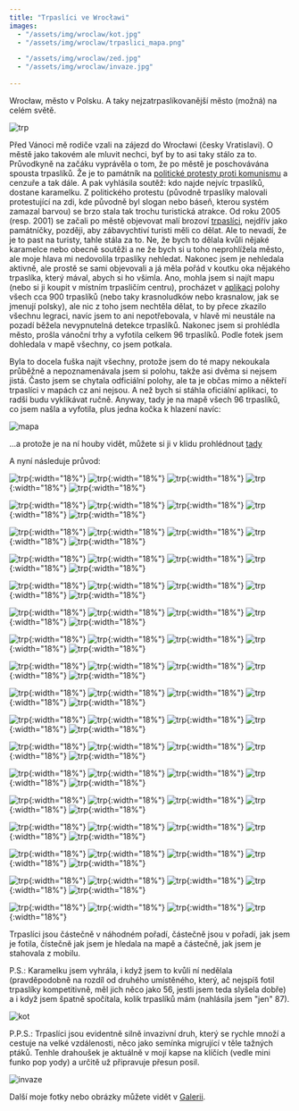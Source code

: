 ```yaml
---
title: "Trpaslíci ve Wrocławi"
images:
  - "/assets/img/wroclaw/kot.jpg"
  - "/assets/img/wroclaw/trpaslici_mapa.png"

  - "/assets/img/wroclaw/zed.jpg"
  - "/assets/img/wroclaw/invaze.jpg"
 
---
```


Wrocław, město v Polsku. A taky nejzatrpaslíkovanější město (možná) na celém světě. 

![trp](/assets/img/wroclaw/zed.jpg)

Před Vánoci mě rodiče vzali na zájezd do Wrocławi (česky Vratislavi). O městě jako takovém ale mluvit nechci, byť by to asi taky stálo za to. Průvodkyně na začáku vyprávěla o tom, že po městě je poschovávána spousta trpaslíků. Že je to památník na [politické protesty proti komunismu](https://cs.wikipedia.org/wiki/Oran%C5%BEov%C3%A1_alternativa) a cenzuře a tak dále. A pak vyhlásila soutěž: kdo najde nejvíc trpaslíků, dostane karamelku. 
Z politického protestu (původně trpaslíky malovali protestující na zdi, kde původně byl slogan nebo báseň, kterou systém zamazal barvou) se brzo stala tak trochu turistická atrakce. Od roku 2005 (resp. 2001) se začali po městě objevovat malí brozoví [trpaslíci](https://en.wikipedia.org/wiki/Wroc%C5%82aw_Dwarfs), nejdřív jako památníčky, později, aby zábavychtiví turisti měli co dělat. Ale to nevadí, že je to past na turisty, tahle stála za to. 
Ne, že bych to dělala kvůli nějaké karamelce nebo obecně soutěži a ne že bych si u toho neprohlížela město, ale moje hlava mi nedovolila trpaslíky nehledat. Nakonec jsem je nehledala aktivně, ale prostě se sami objevovali a já měla pořád v koutku oka nějakého trpaslíka, který mával, abych si ho všimla. 
Ano, mohla jsem si najít mapu (nebo si ji koupit v místním trpasličím centru), procházet v [aplikaci](https://cubesoft.pl/project/go-wroclaw-dwarfs/) polohy všech cca 900 trpaslíků (nebo taky krasnoludków nebo krasnalow, jak se jmenují polsky), ale nic z toho jsem nechtěla dělat, to by přece zkazilo všechnu legraci, navíc jsem to ani nepotřebovala, v hlavě mi neustále na pozadí běžela nevypnutelná detekce trpaslíků. 
Nakonec jsem si prohlédla město, prošla vánoční trhy a vyfotila celkem 96 trpaslíků. Podle fotek jsem dohledala v mapě všechny, co jsem potkala. 

Byla to docela fuška najít všechny, protože jsem do té mapy nekoukala průběžně a nepoznamenávala jsem si polohu, takže asi dvěma si nejsem jistá. Často jsem se chytala odficiální polohy, ale ta je občas mimo a někteří trpaslíci v mapách cz ani nejsou. A než bych si stáhla oficiální aplikaci, to radši budu vyklikávat ručně. 
Anyway, tady je na mapě všech 96 trpaslíků, co jsem našla a vyfotila, plus jedna kočka k hlazení navíc: 

![mapa](/assets/img/wroclaw/trpaslici_mapa.png)

...a protože je na ní houby vidět, můžete si ji v klidu prohlédnout [tady](https://mapy.cz/s/hazozanusu)

A nyní následuje průvod: 

![trp](/assets/img/wroclaw/01.jpg){:width="18%"}
![trp](/assets/img/wroclaw/02.jpg){:width="18%"}
![trp](/assets/img/wroclaw/03.jpg){:width="18%"}
![trp](/assets/img/wroclaw/04.jpg){:width="18%"}
![trp](/assets/img/wroclaw/05.jpg){:width="18%"}

![trp](/assets/img/wroclaw/06.jpg){:width="18%"}
![trp](/assets/img/wroclaw/07.jpg){:width="18%"}
![trp](/assets/img/wroclaw/08-09.jpg){:width="18%"}
![trp](/assets/img/wroclaw/10.jpg){:width="18%"}
![trp](/assets/img/wroclaw/11.jpg){:width="18%"}

![trp](/assets/img/wroclaw/12-13.jpg){:width="18%"}
![trp](/assets/img/wroclaw/14-15.jpg){:width="18%"}
![trp](/assets/img/wroclaw/16.jpg){:width="18%"}
![trp](/assets/img/wroclaw/17.jpg){:width="18%"}
![trp](/assets/img/wroclaw/18.jpg){:width="18%"}

![trp](/assets/img/wroclaw/19.jpg){:width="18%"}
![trp](/assets/img/wroclaw/20.jpg){:width="18%"}
![trp](/assets/img/wroclaw/21.jpg){:width="18%"}
![trp](/assets/img/wroclaw/22.jpg){:width="18%"}
![trp](/assets/img/wroclaw/23.jpg){:width="18%"}

![trp](/assets/img/wroclaw/24.jpg){:width="18%"}
![trp](/assets/img/wroclaw/25.jpg){:width="18%"}
![trp](/assets/img/wroclaw/26.jpg){:width="18%"}
![trp](/assets/img/wroclaw/27.jpg){:width="18%"}
![trp](/assets/img/wroclaw/28.jpg){:width="18%"}

![trp](/assets/img/wroclaw/29.jpg){:width="18%"}
![trp](/assets/img/wroclaw/30.jpg){:width="18%"}
![trp](/assets/img/wroclaw/31.jpg){:width="18%"}
![trp](/assets/img/wroclaw/32.jpg){:width="18%"}
![trp](/assets/img/wroclaw/33.jpg){:width="18%"}

![trp](/assets/img/wroclaw/34.jpg){:width="18%"}
![trp](/assets/img/wroclaw/35.jpg){:width="18%"}
![trp](/assets/img/wroclaw/36.jpg){:width="18%"}
![trp](/assets/img/wroclaw/37-38-39.jpg){:width="18%"}
![trp](/assets/img/wroclaw/40.jpg){:width="18%"}

![trp](/assets/img/wroclaw/41.jpg){:width="18%"}
![trp](/assets/img/wroclaw/42-43.jpg){:width="18%"}
![trp](/assets/img/wroclaw/44.jpg){:width="18%"}
![trp](/assets/img/wroclaw/45.jpg){:width="18%"}
![trp](/assets/img/wroclaw/46.jpg){:width="18%"}

![trp](/assets/img/wroclaw/47.jpg){:width="18%"}
![trp](/assets/img/wroclaw/48.jpg){:width="18%"}
![trp](/assets/img/wroclaw/49-50.jpg){:width="18%"}
![trp](/assets/img/wroclaw/51.jpg){:width="18%"}
![trp](/assets/img/wroclaw/52.jpg){:width="18%"}

![trp](/assets/img/wroclaw/53.jpg){:width="18%"}
![trp](/assets/img/wroclaw/54-55.jpg){:width="18%"}
![trp](/assets/img/wroclaw/56.jpg){:width="18%"}
![trp](/assets/img/wroclaw/57.jpg){:width="18%"}
![trp](/assets/img/wroclaw/58.jpg){:width="18%"}

![trp](/assets/img/wroclaw/59.jpg){:width="18%"}
![trp](/assets/img/wroclaw/60.jpg){:width="18%"}
![trp](/assets/img/wroclaw/61.jpg){:width="18%"}
![trp](/assets/img/wroclaw/62.jpg){:width="18%"}
![trp](/assets/img/wroclaw/63-64.jpg){:width="18%"}

![trp](/assets/img/wroclaw/65-66.jpg){:width="18%"}
![trp](/assets/img/wroclaw/67.jpg){:width="18%"}
![trp](/assets/img/wroclaw/68.jpg){:width="18%"}
![trp](/assets/img/wroclaw/69.jpg){:width="18%"}
![trp](/assets/img/wroclaw/70.jpg){:width="18%"}

![trp](/assets/img/wroclaw/71.jpg){:width="18%"}
![trp](/assets/img/wroclaw/72.jpg){:width="18%"}
![trp](/assets/img/wroclaw/73.jpg){:width="18%"}
![trp](/assets/img/wroclaw/74.jpg){:width="18%"}
![trp](/assets/img/wroclaw/75.jpg){:width="18%"}

![trp](/assets/img/wroclaw/76-77-78.jpg){:width="18%"}
![trp](/assets/img/wroclaw/79.jpg){:width="18%"}
![trp](/assets/img/wroclaw/80.jpg){:width="18%"}
![trp](/assets/img/wroclaw/81.jpg){:width="18%"}
![trp](/assets/img/wroclaw/82.jpg){:width="18%"}

![trp](/assets/img/wroclaw/83.jpg){:width="18%"}
![trp](/assets/img/wroclaw/84.jpg){:width="18%"}
![trp](/assets/img/wroclaw/85.jpg){:width="18%"}
![trp](/assets/img/wroclaw/86.jpg){:width="18%"}
![trp](/assets/img/wroclaw/87.jpg){:width="18%"}

![trp](/assets/img/wroclaw/88.jpg){:width="18%"}
![trp](/assets/img/wroclaw/89.jpg){:width="18%"}
![trp](/assets/img/wroclaw/90.jpg){:width="18%"}
![trp](/assets/img/wroclaw/91.jpg){:width="18%"}
![trp](/assets/img/wroclaw/92.jpg){:width="18%"}

![trp](/assets/img/wroclaw/93.jpg){:width="18%"}
![trp](/assets/img/wroclaw/94.jpg){:width="18%"}
![trp](/assets/img/wroclaw/95.jpg){:width="18%"}
![trp](/assets/img/wroclaw/96.jpg){:width="18%"}

Trpaslíci jsou částečně v náhodném pořadí, částečně jsou v pořadí, jak jsem je fotila, čístečně jak jsem je hledala na mapě a částečně, jak jsem je stahovala z mobilu. 

P.S.: Karamelku jsem vyhrála, i když jsem to kvůli ní nedělala (pravděpodobně na rozdíl od druhého umístěného, který, ač nejspíš fotil trpaslíky kompetitivně, měl jich něco jako 56, jestli jsem teda slyšela dobře) a i když jsem špatně spočítala, kolik trpaslíků mám (nahlásila jsem "jen" 87). 

![kot](/assets/img/wroclaw/kot.jpg)

P.P.S.: Trpaslíci jsou evidentně silně invazivní druh, který se rychle množí a cestuje na velké vzdálenosti, něco jako semínka migrující v těle tažných ptáků. Tenhle drahoušek je aktuálně v mojí kapse na klíčích (vedle mini funko pop yody) a určitě už připravuje přesun posil. 

![invaze](/assets/img/wroclaw/invaze.jpg)

Další moje fotky nebo obrázky můžete vidět v [Galerii](/galerie/).
